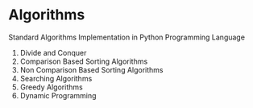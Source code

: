 # Algorithms
Standard Algorithms Implementation in Python Programming Language

1. Divide and Conquer
2. Comparison Based Sorting Algorithms
3. Non Comparison Based Sorting Algorithms
4. Searching Algorithms
5. Greedy Algorithms
6. Dynamic Programming

